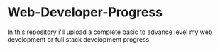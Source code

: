 # Web-Developer-Progress
In this repository i'll upload a complete basic to advance level my web development or full stack development progress 
